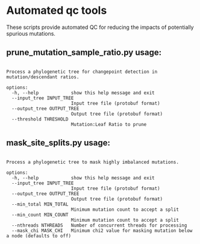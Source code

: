 # Automated qc tools
These scripts provide automated QC for reducing the impacts of potentially spurious mutations. 

## prune_mutation_sample_ratio.py usage:
```usage: prune_mutation_sample_ratio.py [-h] [--input_tree INPUT_TREE] [--output_tree OUTPUT_TREE] [--threshold THRESHOLD]

Process a phylogenetic tree for changepoint detection in mutation/descendant ratios.

options:
  -h, --help            show this help message and exit
  --input_tree INPUT_TREE
                        Input tree file (protobuf format)
  --output_tree OUTPUT_TREE
                        Output tree file (protobuf format)
  --threshold THRESHOLD
                        Mutation:Leaf Ratio to prune
```

## mask_site_splits.py usage:
```usage: mask_site_splits.py [-h] [--input_tree INPUT_TREE] [--output_tree OUTPUT_TREE] [--min_total MIN_TOTAL] [--min_count MIN_COUNT] [--nthreads NTHREADS] [--mask_chi MASK_CHI]

Process a phylogenetic tree to mask highly imbalanced mutations.

options:
  -h, --help            show this help message and exit
  --input_tree INPUT_TREE
                        Input tree file (protobuf format)
  --output_tree OUTPUT_TREE
                        Output tree file (protobuf format)
  --min_total MIN_TOTAL
                        Minimum mutation count to accept a split
  --min_count MIN_COUNT
                        Minimum mutation count to accept a split
  --nthreads NTHREADS   Number of concurrent threads for processing
  --mask_chi MASK_CHI   Minimum chi2 value for masking mutation below a node (defaults to off)
```
